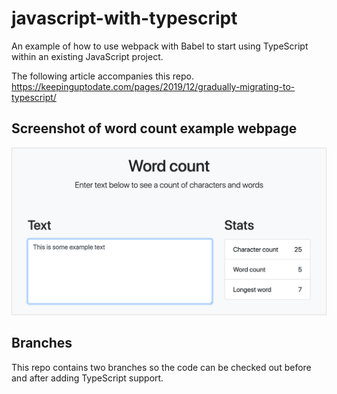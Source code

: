 # javascript-with-typescript
An example of how to use webpack with Babel to start using TypeScript within an existing JavaScript project.


The following article accompanies this repo.<br />
https://keepinguptodate.com/pages/2019/12/gradually-migrating-to-typescript/

## Screenshot of word count example webpage
![Screenshot of word count example webpage](https://raw.githubusercontent.com/JonUK/javascript-with-typescript/master/design/word-count.png)

## Branches
This repo contains two branches so the code can be checked out before and after adding TypeScript support.




